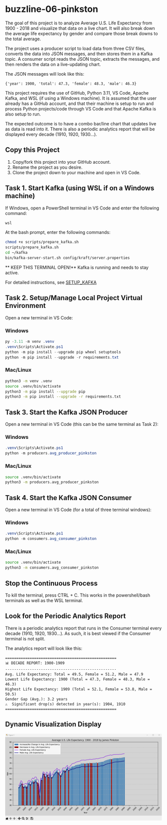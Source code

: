 # buzzline-06-pinkston

The goal of this project is to analyze Average U.S. Life Expectancy from 1900 - 2018 and visualize that data on a live chart. It will also break down the average life expectancy by gender and compare those break downs to the total average.

The project uses a producer script to load data from three CSV files, converts the data into JSON messages, and then stores them in a Kafka topic. A consumer script reads the JSON topic, extracts the messages, and then renders the data on a live-updating chart.

The JSON messages will look like this:
```
{'year': 1900, 'total': 47.3, 'female': 48.3, 'male': 46.3}
```

This project requires the use of GitHub, Python 3.11, VS Code, Apache Kafka, and WSL (if using a Windows machine). It is assumed that the user already has a GitHub account, and that their machine is setup to run and process Python projects/code through VS Code and that Apache Kafka is also setup to run.

The expected outcome is to have a combo bar/line chart that updates live as data is read into it. There is also a periodic analytics report that will be displayed every decade (1910, 1920, 1930...).

## Copy this Project

1. Copy/fork this project into your GitHub account.
2. Rename the project as you desire.
3. Clone the project down to your machine and open in VS Code.

## Task 1. Start Kafka (using WSL if on a Windows machine)

If Windows, open a PowerShell terminal in VS Code and enter the following command:

```powershell
wsl
```

At the bash prompt, enter the following commands:
```bash
chmod +x scripts/prepare_kafka.sh
scripts/prepare_kafka.sh
cd ~/kafka
bin/kafka-server-start.sh config/kraft/server.properties
```
** KEEP THIS TERMINAL OPEN!** Kafka is running and needs to stay active.

For detailed instructions, see [SETUP_KAFKA](SETUP_KAFKA.md)

## Task 2. Setup/Manage Local Project Virtual Environment

Open a new terminal in VS Code:

### Windows
```powershell
py -3.11 -m venv .venv
.venv\Scripts\Activate.ps1
python -m pip install --upgrade pip wheel setuptools
python -m pip install --upgrade -r requirements.txt
```

### Mac/Linux
```bash
python3 -m venv .venv
source .venv/bin/activate
python3 -m pip install --upgrade pip
python3 -m pip install --upgrade -r requirements.txt
```

## Task 3. Start the Kafka JSON Producer

Open a new terminal in VS Code (this can be the same terminal as Task 2):

### Windows
```powershell
.venv\Scripts\Activate.ps1
python -m producers.avg_producer_pinkston
```

### Mac/Linux
```bash
source .venv/bin/activate
python3 -m producers.avg_producer_pinkston
```

## Task 4. Start the Kafka JSON Consumer

Open a new terminal in VS Code (for a total of three terminal windows):

### Windows
```powershell
.venv\Scripts\Activate.ps1
python -m consumers.avg_consumer_pinkston
```

### Mac/Linux
```bash
source .venv/bin/activate
python3 -m consumers.avg_consumer_pinkston
```

## Stop the Continuous Process

To kill the terminal, press CTRL + C. This works in the powershell/bash terminals as well as the WSL terminal.

## Look for the Periodic Analytics Report

There is a periodic analytics report that runs in the Consumer terminal every decade (1910, 1920, 1930...). As such, it is best viewed if the Consumer terminal is not split.

The analytics report will look like this:
```
==================================================
📊 DECADE REPORT: 1900-1909
--------------------------------------------------
Avg. Life Expectancy: Total = 49.5, Female = 51.2, Male = 47.9
Lowest Life Expectancy: 1900 (Total = 47.3, Female = 48.3, Male = 46.3)
Highest Life Expectancy: 1909 (Total = 52.1, Female = 53.8, Male = 50.5)
Gender Gap (Avg.): 3.2 years
⚠️  Significant drop(s) detected in year(s): 1904, 1910
==================================================
```

## Dynamic Visualization Display

![Average U.S. Life Expectancy](images/visualization.png)